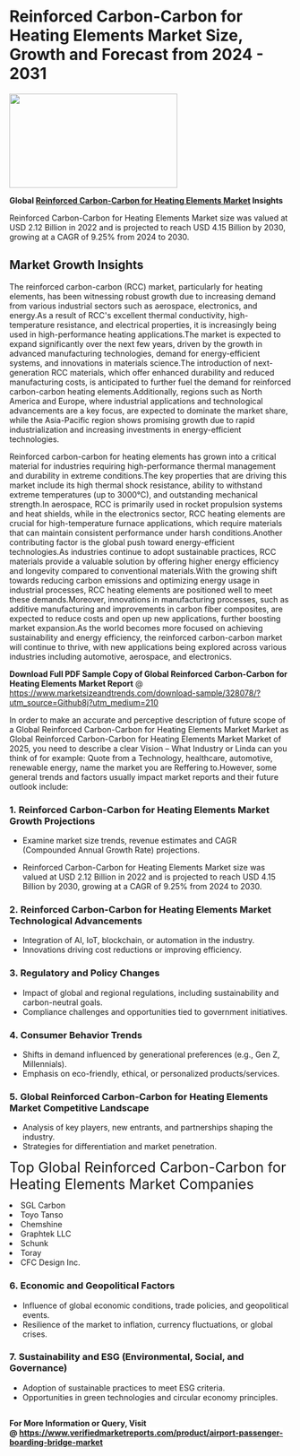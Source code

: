 <H1>Reinforced Carbon-Carbon for Heating Elements Market Size, Growth and Forecast from 2024 - 2031</H1><img class="aligncenter size-medium wp-image-584254" src="https://thirdeyenews.in/wp-content/uploads/2024/09/Global-Market-Research-300x168.jpeg" alt="" width="300" height="168" /><p><strong>Global&nbsp;<a href="https://www.marketsizeandtrends.com/download-sample/328078/?utm_source=Github8j?utm_medium=210">Reinforced Carbon-Carbon for Heating Elements Market</a> Insights</strong></p><p>Reinforced Carbon-Carbon for Heating Elements Market size was valued at USD 2.12 Billion in 2022 and is projected to reach USD 4.15 Billion by 2030, growing at a CAGR of 9.25% from 2024 to 2030.</p><p><h2>Market Growth Insights</h2> <p>The reinforced carbon-carbon (RCC) market, particularly for heating elements, has been witnessing robust growth due to increasing demand from various industrial sectors such as aerospace, electronics, and energy.As a result of RCC's excellent thermal conductivity, high-temperature resistance, and electrical properties, it is increasingly being used in high-performance heating applications.The market is expected to expand significantly over the next few years, driven by the growth in advanced manufacturing technologies, demand for energy-efficient systems, and innovations in materials science.The introduction of next-generation RCC materials, which offer enhanced durability and reduced manufacturing costs, is anticipated to further fuel the demand for reinforced carbon-carbon heating elements.Additionally, regions such as North America and Europe, where industrial applications and technological advancements are a key focus, are expected to dominate the market share, while the Asia-Pacific region shows promising growth due to rapid industrialization and increasing investments in energy-efficient technologies.</p> <p>Reinforced carbon-carbon for heating elements has grown into a critical material for industries requiring high-performance thermal management and durability in extreme conditions.The key properties that are driving this market include its high thermal shock resistance, ability to withstand extreme temperatures (up to 3000°C), and outstanding mechanical strength.In aerospace, RCC is primarily used in rocket propulsion systems and heat shields, while in the electronics sector, RCC heating elements are crucial for high-temperature furnace applications, which require materials that can maintain consistent performance under harsh conditions.Another contributing factor is the global push toward energy-efficient technologies.As industries continue to adopt sustainable practices, RCC materials provide a valuable solution by offering higher energy efficiency and longevity compared to conventional materials.With the growing shift towards reducing carbon emissions and optimizing energy usage in industrial processes, RCC heating elements are positioned well to meet these demands.Moreover, innovations in manufacturing processes, such as additive manufacturing and improvements in carbon fiber composites, are expected to reduce costs and open up new applications, further boosting market expansion.As the world becomes more focused on achieving sustainability and energy efficiency, the reinforced carbon-carbon market will continue to thrive, with new applications being explored across various industries including automotive, aerospace, and electronics.</p> <p><span class=""><strong>Download Full PDF Sample Copy of Global Reinforced Carbon-Carbon for Heating Elements Market Report</strong> @ <a href="https://www.marketsizeandtrends.com/download-sample/328078/?utm_source=Github8j?utm_medium=210" target="_blank">https://www.marketsizeandtrends.com/download-sample/328078/?utm_source=Github8j?utm_medium=210</a></span></p><p>In order to make an accurate and perceptive description of future scope of a Global&nbsp;Reinforced Carbon-Carbon for Heating Elements Market Market as Global&nbsp;Reinforced Carbon-Carbon for Heating Elements Market Market of 2025, you need to describe a clear Vision &ndash; What Industry or Linda can you think of for example: Quote from a Technology, healthcare, automotive, renewable energy, name the market you are Reffering to.However, some general trends and factors usually impact market reports and their future outlook include:</p><h3>1.&nbsp;<strong>Reinforced Carbon-Carbon for Heating Elements Market Growth Projections</strong></h3><ul><li>Examine market size trends, revenue estimates and CAGR (Compounded Annual Growth Rate) projections.</li><li><p>Reinforced Carbon-Carbon for Heating Elements Market size was valued at USD 2.12 Billion in 2022 and is projected to reach USD 4.15 Billion by 2030, growing at a CAGR of 9.25% from 2024 to 2030.</p></li></ul><h3>2.&nbsp;<strong>Reinforced Carbon-Carbon for Heating Elements Market Technological Advancements</strong></h3><ul><li>Integration of AI, IoT, blockchain, or automation in the industry.</li><li>Innovations driving cost reductions or improving efficiency.</li></ul><h3>3.&nbsp;<strong>Regulatory and Policy Changes</strong></h3><ul><li>Impact of global and regional regulations, including sustainability and carbon-neutral goals.</li><li>Compliance challenges and opportunities tied to government initiatives.</li></ul><h3>4.&nbsp;<strong>Consumer Behavior Trends</strong></h3><ul><li>Shifts in demand influenced by generational preferences (e.g., Gen Z, Millennials).</li><li>Emphasis on eco-friendly, ethical, or personalized products/services.</li></ul><h3>5.&nbsp;<strong>Global Reinforced Carbon-Carbon for Heating Elements Market Competitive Landscape</strong></h3><ul><li>Analysis of key players, new entrants, and partnerships shaping the industry.</li><li>Strategies for differentiation and market penetration.</li></ul><p data-pm-slice="1 1 []"><span style="color: inherit; font-family: inherit; font-size: 25px;">Top Global Reinforced Carbon-Carbon for Heating Elements Market Companies</span></p><div class="" data-test-id=""><p><li>SGL Carbon</li><li> Toyo Tanso</li><li> Chemshine</li><li> Graphtek LLC</li><li> Schunk</li><li> Toray</li><li> CFC Design Inc.</li></p></div><h3>6.&nbsp;<strong>Economic and Geopolitical Factors</strong></h3><ul><li>Influence of global economic conditions, trade policies, and geopolitical events.</li><li>Resilience of the market to inflation, currency fluctuations, or global crises.</li></ul><h3>7.&nbsp;<strong>Sustainability and ESG (Environmental, Social, and Governance)</strong></h3><ul><li>Adoption of sustainable practices to meet ESG criteria.</li><li>Opportunities in green technologies and circular economy principles.</li></ul><h2><strong style="font-size: 14px;">For More Information or Query, Visit @&nbsp;</strong><a style="background-color: #ffffff; font-size: 14px;" href="https://www.marketsizeandtrends.com/report/reinforced-carbon-carbon-for-heating-elements-market/" target="_blank">https://www.verifiedmarketreports.com/product/airport-passenger-boarding-bridge-market</a></h2>